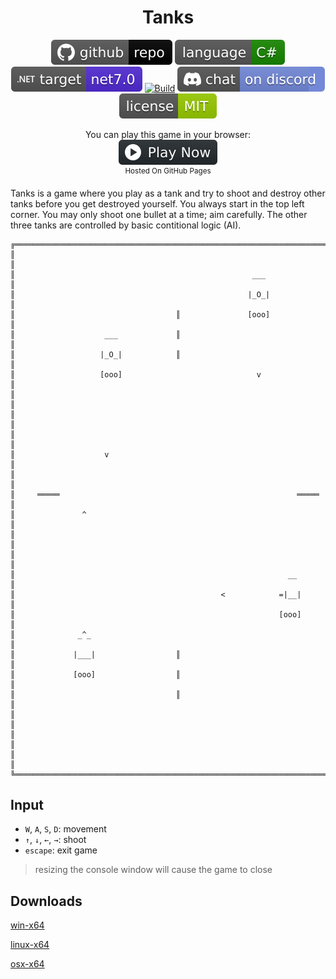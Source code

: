 <h1 align="center">
	Tanks
</h1>

<p align="center">
	<a href="https://github.com/dotnet/dotnet-console-games"><img src="../../.github/resources/github-repo-black.svg" alt="GitHub repo"></a>
	<a href="https://docs.microsoft.com/en-us/dotnet/csharp/"><img src="../../.github/resources/language-csharp.svg" alt="Language C#"></a>
	<a href="https://dotnet.microsoft.com/download"><img src="../../.github/resources/dotnet-badge.svg" title="Target Framework" alt="Target Framework"></a>
	<a href="https://github.com/dotnet/dotnet-console-games/actions"><img src="https://github.com/dotnet/dotnet-console-games/workflows/Tanks%20Build/badge.svg" title="Goto Build" alt="Build"></a>
	<a href="https://discord.gg/4XbQbwF"><img src="../../.github/resources/discord-badge.svg" title="Go To Discord Server" alt="Discord"></a>
	<a href="../../LICENSE"><img src="../../.github/resources/license-MIT-green.svg" alt="License"></a>
</p>

<p align="center">
	You can play this game in your browser:
	<br />
	<a href="https://dotnet.github.io/dotnet-console-games/Tanks" alt="Play Now">
		<sub><img height="40"src="../../.github/resources/play-badge.svg" alt="Play Now"></sub>
	</a>
	<br />
	<sup>Hosted On GitHub Pages</sup>
</p>

Tanks is a game where you play as a tank and try to shoot and destroy other tanks before you get destroyed yourself. You always start in the top left corner. You may only shoot one bullet at a time; aim carefully. The other three tanks are controlled by basic contitional logic (AI).

```
╔═════════════════════════════════════════════════════════════════════════╗
║                                                                         ║
║                                                     ___                 ║
║                                                    |_O_|                ║
║                                    ║               [ooo]                ║
║                    ___             ║                                    ║
║                   |_O_|            ║                                    ║
║                   [ooo]                              v                  ║
║                                                                         ║
║                                                                         ║
║                                                                         ║
║                    v                                                    ║
║                                                                         ║
║     ═════                                                     ═════     ║
║               ^                                                         ║
║                                                                         ║
║                                                                         ║
║                                                             __          ║
║                                              <            =|__|         ║
║                                                           [ooo]         ║
║              _^_                                                        ║
║             |___|                  ║                                    ║
║             [ooo]                  ║                                    ║
║                                    ║                                    ║
║                                                                         ║
║                                                                         ║
║                                                                         ║
╚═════════════════════════════════════════════════════════════════════════╝
```

## Input

- `W`, `A`, `S`, `D`: movement
- `↑`, `↓`, `←`, `→`: shoot
- `escape`: exit game

> resizing the console window will cause the game to close

## Downloads

[win-x64](https://github.com/dotnet/dotnet-console-games/raw/binaries/win-x64/Tanks.exe)

[linux-x64](https://github.com/dotnet/dotnet-console-games/raw/binaries/linux-x64/Tanks)

[osx-x64](https://github.com/dotnet/dotnet-console-games/raw/binaries/osx-x64/Tanks)
